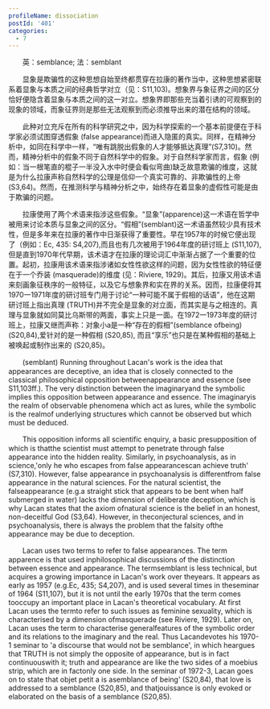 ```yaml
---
profileName: dissociation
postId: '401'
categories:
  - 7
---
```

‌‌‌‌　　英：semblance; 法：semblant


‌‌‌‌　　显象是欺骗性的这种思想自始至终都贯穿在拉康的著作当中，这种思想紧密联系着显象与本质之间的经典哲学对立（见：S11,103)。想象界与象征界之间的区分恰好便隐含着显象与本质之间的这一对立。想象界即那些充当着引诱的可观察到的现象的领域，而象征界则是那些无法观察到而必须推导出来的潜在结构的领域。

‌‌‌‌　　此种对立充斥在所有的科学研究之中，因为科学探索的一个基本前提便在于科学家必须试图穿透假象 (false appearance)而进入隐匿的真实。同样，在精神分析中，如同在科学中一样，“唯有跳脱出假象的人才能够抵达真理”(S7,310)。然而，精神分析中的假象不同于自然科学中的假象。对于自然科学家而言，假象 (例如：当一根笔直的棍子一半没入水中时便会看似弯曲)缺乏故意欺骗的维度，这就是为什么拉康声称自然科学的公理是信仰一个真实可靠的、非欺骗性的上帝 (S3,64)。然而，在推测科学与精神分析之中，始终存在着显象的虚假性可能是由于欺骗的问题。

‌‌‌‌　　拉康使用了两个术语来指涉这些假象。“显象”(apparence)这一术语在哲学中被用来讨论本质与显象之间的区分。“假相”(semblant)这一术语虽然较少具有技术性，但是多年来在拉康的著作中日渐获得了重要性。早在1957年的时候它便出现了（例如：Ec, 435: S4,207),而且也有几次被用于1964年度的研讨班上 (S11,107), 但是直到1970年代早期，该术语才在拉康的理论词汇中渐渐占据了一个重要的位置。起初，拉康用该术语来指涉诸如女性性欲这样的问题，因为女性性欲的特征便在于一个乔装 (masquerade)的维度 (见：Riviere, 1929)。其后，拉康又用该术语来刻画象征秩序的一般特征，以及它与想象界和实在界的关系。因而，拉康便将其1970一1971年度的研讨班专门用于讨论“一种可能不属于假相的话语”，他在这期研讨班上指出真理 (TRUTH)并不完全是显象的对立面，而其实是与之相连的。真理与显象就如同莫比乌斯带的两面，事实上只是一面。在1972一1973年度的研讨班上，拉康又继而声称：对象小a是一种“存在的假相”(semblance ofbeing)(S20,84),爱针对的是一种假相 (S20,85), 而且“享乐”也只是在某种假相的基础上被唤起或制作出来的 (S20,85)。


‌‌‌‌　　(semblant) Running throughout Lacan's work is the idea that appearances are deceptive, an idea that is closely connected to the classical philosophical opposition betweenappearance and essence (see S11,103ff.). The very distinction between the imaginaryand the symbolic implies this opposition between appearance and essence. The imaginaryis the realm of observable phenomena which act as lures, while the symbolic is the realmof underlying structures which cannot be observed but which must be deduced.

‌‌‌‌　　This opposition informs all scientific enquiry, a basic presupposition of which is thatthe scientist must attempt to penetrate through false appearance into the hidden reality. Similarly, in psychoanalysis, as in science,'only he who escapes from false appearancescan achieve truth' (S7,310). However, false appearance in psychoanalysis is differentfrom false appearance in the natural sciences. For the natural scientist, the falseappearance (e.g.a straight stick that appears to be bent when half submerged in water) lacks the dimension of deliberate deception, which is why Lacan states that the axiom ofnatural science is the belief in an honest, non-deceitful God (S3,64). However, in theconjectural sciences, and in psychoanalysis, there is always the problem that the falsity ofthe appearance may be due to deception.

‌‌‌‌　　Lacan uses two terms to refer to false appearances. The term apparence is that used inphilosophical discussions of the distinction between essence and appearance. The termsemblant is less technical, but acquires a growing importance in Lacan's work over theyears. It appears as early as 1957 (e.g.Ec, 435; S4,207), and is used several times in theseminar of 1964 (S11,107), but it is not until the early 1970s that the term comes tooccupy an important place in Lacan's theoretical vocabulary. At first Lacan uses the termto refer to such issues as feminine sexuality, which is characterised by a dimension ofmasquerade (see Riviere, 1929). Later on, Lacan uses the term to characterise generalfeatures of the symbolic order and its relations to the imaginary and the real. Thus Lacandevotes his 1970-1 seminar to 'a discourse that would not be semblance', in which heargues that TRUTH is not simply the opposite of appearance, but is in fact continuouswith it; truth and appearance are like the two sides of a moebius strip, which are in factonly one side. In the seminar of 1972-3, Lacan goes on to state that objet petit a is asemblance of being' (S20,84), that love is addressed to a semblance (S20,85), and thatjouissance is only evoked or elaborated on the basis of a semblance (S20,85).

